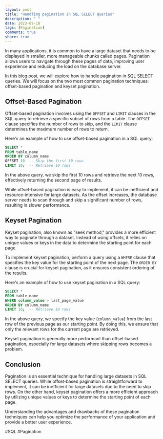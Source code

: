 ```yaml
---
layout: post
title: "Handling pagination in SQL SELECT queries"
description: " "
date: 2023-09-18
tags: [Pagination]
comments: true
share: true
---
```


In many applications, it is common to have a large dataset that needs to be displayed in smaller, more manageable chunks called pages. Pagination allows users to navigate through these pages of data, improving user experience and reducing the load on the database server.

In this blog post, we will explore how to handle pagination in SQL SELECT queries. We will focus on the two most common pagination techniques: offset-based pagination and keyset pagination.

## Offset-Based Pagination

Offset-based pagination involves using the `OFFSET` and `LIMIT` clauses in the SQL query to retrieve a specific subset of rows from a table. The `OFFSET` clause specifies the number of rows to skip, and the `LIMIT` clause determines the maximum number of rows to return.

Here's an example of how to use offset-based pagination in a SQL query:

```sql
SELECT * 
FROM table_name
ORDER BY column_name
OFFSET 10  -- Skip the first 10 rows
LIMIT 10;  -- Retrieve 10 rows
```

In the above query, we skip the first 10 rows and retrieve the next 10 rows, effectively returning the second page of results.

While offset-based pagination is easy to implement, it can be inefficient and resource-intensive for large datasets. As the offset increases, the database server needs to scan through and skip a significant number of rows, resulting in slower performance.

## Keyset Pagination

Keyset pagination, also known as "seek method," provides a more efficient way to paginate through a dataset. Instead of using offsets, it relies on unique values or keys in the data to determine the starting point for each page.

To implement keyset pagination, perform a query using a `WHERE` clause that specifies the key value for the starting point of the next page. The `ORDER BY` clause is crucial for keyset pagination, as it ensures consistent ordering of the results.

Here's an example of how to use keyset pagination in a SQL query:

```sql
SELECT * 
FROM table_name
WHERE column_value > last_page_value
ORDER BY column_name
LIMIT 10;  -- Retrieve 10 rows
```

In the above query, we specify the key value (`column_value`) from the last row of the previous page as our starting point. By doing this, we ensure that only the relevant rows for the current page are retrieved.

Keyset pagination is generally more performant than offset-based pagination, especially for large datasets where skipping rows becomes a problem.

## Conclusion

Pagination is an essential technique for handling large datasets in SQL SELECT queries. While offset-based pagination is straightforward to implement, it can be inefficient for large datasets due to the need to skip rows. On the other hand, keyset pagination offers a more efficient approach by utilizing unique values or keys to determine the starting point of each page.

Understanding the advantages and drawbacks of these pagination techniques can help you optimize the performance of your application and provide a better user experience.

#SQL #Pagination